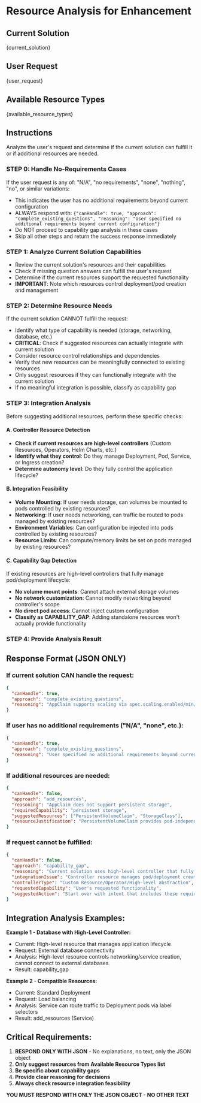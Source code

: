# Resource Analysis for Enhancement

## Current Solution
{current_solution}

## User Request
{user_request}

## Available Resource Types
{available_resource_types}

## Instructions

Analyze the user's request and determine if the current solution can fulfill it or if additional resources are needed.

### STEP 0: Handle No-Requirements Cases
If the user request is any of: "N/A", "no requirements", "none", "nothing", "no", or similar variations:
- This indicates the user has no additional requirements beyond current configuration
- ALWAYS respond with: `{"canHandle": true, "approach": "complete_existing_questions", "reasoning": "User specified no additional requirements beyond current configuration"}`
- Do NOT proceed to capability gap analysis in these cases
- Skip all other steps and return the success response immediately

### STEP 1: Analyze Current Solution Capabilities
- Review the current solution's resources and their capabilities
- Check if missing question answers can fulfill the user's request
- Determine if the current resources support the requested functionality
- **IMPORTANT**: Note which resources control deployment/pod creation and management

### STEP 2: Determine Resource Needs
If the current solution CANNOT fulfill the request:
- Identify what type of capability is needed (storage, networking, database, etc.)
- **CRITICAL**: Check if suggested resources can actually integrate with current solution
- Consider resource control relationships and dependencies
- Verify that new resources can be meaningfully connected to existing resources
- Only suggest resources if they can functionally integrate with the current solution
- If no meaningful integration is possible, classify as capability gap

### STEP 3: Integration Analysis
Before suggesting additional resources, perform these specific checks:

#### A. Controller Resource Detection
- **Check if current resources are high-level controllers** (Custom Resources, Operators, Helm Charts, etc.)
- **Identify what they control**: Do they manage Deployment, Pod, Service, or Ingress creation?
- **Determine autonomy level**: Do they fully control the application lifecycle?

#### B. Integration Feasibility 
- **Volume Mounting**: If user needs storage, can volumes be mounted to pods controlled by existing resources?
- **Networking**: If user needs networking, can traffic be routed to pods managed by existing resources?  
- **Environment Variables**: Can configuration be injected into pods controlled by existing resources?
- **Resource Limits**: Can compute/memory limits be set on pods managed by existing resources?

#### C. Capability Gap Detection
If existing resources are high-level controllers that fully manage pod/deployment lifecycle:
- **No volume mount points**: Cannot attach external storage volumes
- **No network customization**: Cannot modify networking beyond controller's scope  
- **No direct pod access**: Cannot inject custom configuration
- **Classify as CAPABILITY_GAP**: Adding standalone resources won't actually provide functionality

### STEP 4: Provide Analysis Result

## Response Format (JSON ONLY)

### If current solution CAN handle the request:
```json
{
  "canHandle": true,
  "approach": "complete_existing_questions",
  "reasoning": "AppClaim supports scaling via spec.scaling.enabled/min/max fields"
}
```

### If user has no additional requirements ("N/A", "none", etc.):
```json
{
  "canHandle": true,
  "approach": "complete_existing_questions",
  "reasoning": "User specified no additional requirements beyond current configuration"
}
```

### If additional resources are needed:
```json
{
  "canHandle": false,
  "approach": "add_resources",
  "reasoning": "AppClaim does not support persistent storage",
  "requiredCapability": "persistent storage",
  "suggestedResources": ["PersistentVolumeClaim", "StorageClass"],
  "resourceJustification": "PersistentVolumeClaim provides pod-independent storage, StorageClass defines storage parameters"
}
```

### If request cannot be fulfilled:
```json
{
  "canHandle": false,
  "approach": "capability_gap",
  "reasoning": "Current solution uses high-level controller that fully manages application lifecycle",
  "integrationIssue": "Controller resource manages pod/deployment creation, preventing integration with external resources that require pod-level access",
  "controllerType": "Custom Resource/Operator/High-level abstraction",
  "requestedCapability": "User's requested functionality",
  "suggestedAction": "Start over with intent that includes these requirements from the beginning"
}
```

## Integration Analysis Examples:

**Example 1 - Database with High-Level Controller:**
- Current: High-level resource that manages application lifecycle
- Request: External database connectivity  
- Analysis: High-level resource controls networking/service creation, cannot connect to external databases
- Result: capability_gap

**Example 2 - Compatible Resources:**
- Current: Standard Deployment
- Request: Load balancing
- Analysis: Service can route traffic to Deployment pods via label selectors
- Result: add_resources (Service)

## Critical Requirements:
1. **RESPOND ONLY WITH JSON** - No explanations, no text, only the JSON object
2. **Only suggest resources from Available Resource Types list**
3. **Be specific about capability gaps**
4. **Provide clear reasoning for decisions**
5. **Always check resource integration feasibility**

**YOU MUST RESPOND WITH ONLY THE JSON OBJECT - NO OTHER TEXT**